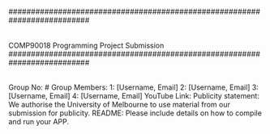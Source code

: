 ##########################################################################
######
COMP90018 Programming Project Submission
##########################################################################
######
Group No: #
Group Members:
1: [Username, Email]
2: [Username, Email]
3: [Username, Email]
4: [Username, Email]
YouTube Link:
Publicity statement: We authorise the University of Melbourne to use
material from our submission for publicity.
README:
Please include details on how to compile and run your APP.
